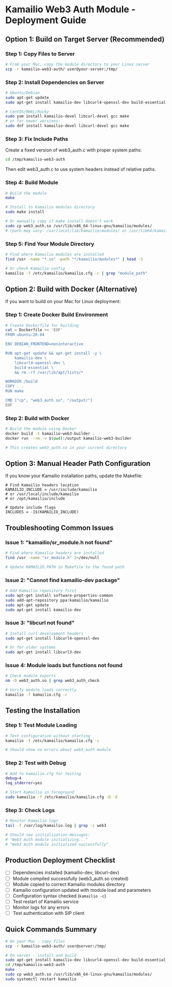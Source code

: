 # Kamailio Web3 Auth Module - Deployment Guide

## Option 1: Build on Target Server (Recommended)

### Step 1: Copy Files to Server
```bash
# From your Mac, copy the module directory to your Linux server
scp -r kamailio-web3-auth/ user@your-server:/tmp/
```

### Step 2: Install Dependencies on Server
```bash
# Ubuntu/Debian
sudo apt-get update
sudo apt-get install kamailio-dev libcurl4-openssl-dev build-essential

# CentOS/RHEL/Rocky
sudo yum install kamailio-devel libcurl-devel gcc make
# or for newer versions:
sudo dnf install kamailio-devel libcurl-devel gcc make
```

### Step 3: Fix Include Paths
Create a fixed version of web3_auth.c with proper system paths:

```bash
cd /tmp/kamailio-web3-auth
```

Then edit web3_auth.c to use system headers instead of relative paths.

### Step 4: Build Module
```bash
# Build the module
make

# Install to Kamailio modules directory
sudo make install

# Or manually copy if make install doesn't work
sudo cp web3_auth.so /usr/lib/x86_64-linux-gnu/kamailio/modules/
# (path may vary: /usr/local/lib/kamailio/modules/ or /usr/lib64/kamailio/modules/)
```

### Step 5: Find Your Module Directory
```bash
# Find where Kamailio modules are installed
find /usr -name "*.so" -path "*/kamailio/modules*" | head -5

# Or check Kamailio config
kamailio -f /etc/kamailio/kamailio.cfg -c | grep "module_path"
```

## Option 2: Build with Docker (Alternative)

If you want to build on your Mac for Linux deployment:

### Step 1: Create Docker Build Environment
```bash
# Create Dockerfile for building
cat > Dockerfile << 'EOF'
FROM ubuntu:20.04

ENV DEBIAN_FRONTEND=noninteractive

RUN apt-get update && apt-get install -y \
    kamailio-dev \
    libcurl4-openssl-dev \
    build-essential \
    && rm -rf /var/lib/apt/lists/*

WORKDIR /build
COPY . .
RUN make

CMD ["cp", "web3_auth.so", "/output/"]
EOF
```

### Step 2: Build with Docker
```bash
# Build the module using Docker
docker build -t kamailio-web3-builder .
docker run --rm -v $(pwd):/output kamailio-web3-builder

# This creates web3_auth.so in your current directory
```

## Option 3: Manual Header Path Configuration

If you know your Kamailio installation paths, update the Makefile:

```make
# Find Kamailio headers location
KAMAILIO_INCLUDE = /usr/include/kamailio
# or /usr/local/include/kamailio
# or /opt/kamailio/include

# Update include flags
INCLUDES = -I$(KAMAILIO_INCLUDE)
```

## Troubleshooting Common Issues

### Issue 1: "kamailio/sr_module.h not found"
```bash
# Find where Kamailio headers are installed
find /usr -name "sr_module.h" 2>/dev/null

# Update KAMAILIO_PATH in Makefile to the found path
```

### Issue 2: "Cannot find kamailio-dev package"
```bash
# Add Kamailio repository first
sudo apt-get install software-properties-common
sudo add-apt-repository ppa:kamailio/kamailio
sudo apt-get update
sudo apt-get install kamailio-dev
```

### Issue 3: "libcurl not found"
```bash
# Install curl development headers
sudo apt-get install libcurl4-openssl-dev

# Or for older systems
sudo apt-get install libcurl3-dev
```

### Issue 4: Module loads but functions not found
```bash
# Check module exports
nm -D web3_auth.so | grep web3_auth_check

# Verify module loads correctly
kamailio -f kamailio.cfg -c
```

## Testing the Installation

### Step 1: Test Module Loading
```bash
# Test configuration without starting
kamailio -f /etc/kamailio/kamailio.cfg -c

# Should show no errors about web3_auth module
```

### Step 2: Test with Debug
```bash
# Add to kamailio.cfg for testing
debug=4
log_stderror=yes

# Start Kamailio in foreground
sudo kamailio -f /etc/kamailio/kamailio.cfg -D -E
```

### Step 3: Check Logs
```bash
# Monitor Kamailio logs
tail -f /var/log/kamailio.log | grep -i web3

# Should see initialization messages:
# "Web3 Auth module initializing..."
# "Web3 Auth module initialized successfully"
```

## Production Deployment Checklist

- [ ] Dependencies installed (kamailio-dev, libcurl-dev)
- [ ] Module compiled successfully (web3_auth.so created)
- [ ] Module copied to correct Kamailio modules directory
- [ ] Kamailio configuration updated with module load and parameters
- [ ] Configuration syntax checked (`kamailio -c`)
- [ ] Test restart of Kamailio service
- [ ] Monitor logs for any errors
- [ ] Test authentication with SIP client

## Quick Commands Summary

```bash
# On your Mac - copy files
scp -r kamailio-web3-auth/ user@server:/tmp/

# On server - install and build
sudo apt-get install kamailio-dev libcurl4-openssl-dev build-essential
cd /tmp/kamailio-web3-auth
make
sudo cp web3_auth.so /usr/lib/x86_64-linux-gnu/kamailio/modules/
sudo systemctl restart kamailio
``` 